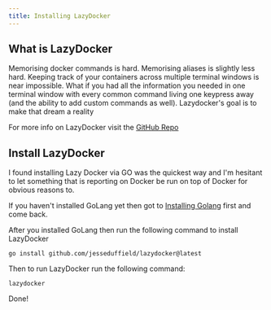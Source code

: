 ```yaml
---
title: Installing LazyDocker
---
```

<script type="text/javascript">(function(w,s){var e=document.createElement("script");e.type="text/javascript";e.async=true;e.src="https://cdn.pagesense.io/js/webally/f2527eebee974243853bcd47b32631f4.js";var x=document.getElementsByTagName("script")[0];x.parentNode.insertBefore(e,x);})(window,"script");</script>

## What is LazyDocker

Memorising docker commands is hard. Memorising aliases is slightly less hard. Keeping track of your containers across multiple terminal windows is near impossible. What if you had all the information you needed in one terminal window with every common command living one keypress away (and the ability to add custom commands as well). Lazydocker's goal is to make that dream a reality

For more info on LazyDocker visit the [GitHub Repo](https://github.com/jesseduffield/lazydocke)

## Install LazyDocker

I found installing Lazy Docker via GO was the quickest way and I'm hesitant to let something that is reporting on Docker be run on top of Docker for obvious reasons to.

If you haven't installed GoLang yet then got to [Installing Golang](goLang.md) first and come back.

After you installed GoLang then run the following command to install LazyDocker

```shell
go install github.com/jesseduffield/lazydocker@latest
```

Then to run LazyDocker run the following command:

```shell
lazydocker
```

Done!
